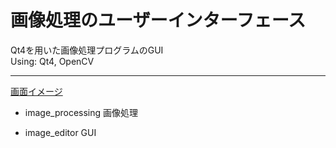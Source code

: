 # 画像処理のユーザーインターフェース

Qt4を用いた画像処理プログラムのGUI  
Using: Qt4, OpenCV  

-----

[画面イメージ](./pictures/Snapshot.png)
* image\_processing
画像処理

* image\_editor
GUI
